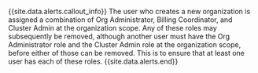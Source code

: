 {{site.data.alerts.callout_info}}
The user who creates a new organization is assigned a combination of Org Administrator, Billing Coordinator, and Cluster Admin at the organization scope. Any of these roles may subsequently be removed, although another user must have the Org Administrator role and the Cluster Admin role at the organization scope, before either of those can be removed. This is to ensure that at least one user has each of these roles.
{{site.data.alerts.end}}

